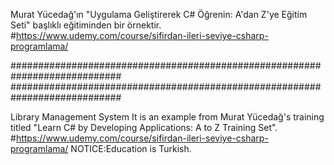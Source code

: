 Murat Yücedağ'ın "Uygulama Geliştirerek C# Öğrenin: A'dan Z'ye Eğitim Seti" başlıklı eğitiminden bir örnektir. #https://www.udemy.com/course/sifirdan-ileri-seviye-csharp-programlama/


############################################################################ ############################################################################

Library Management System
It is an example from Murat Yücedağ's training titled "Learn C# by Developing Applications: A to Z Training Set". #https://www.udemy.com/course/sifirdan-ileri-seviye-csharp-programlama/ NOTICE:Education is Turkish.
